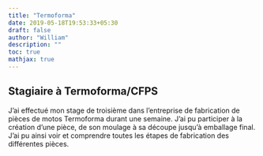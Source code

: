 ```yaml
---
title: "Termoforma"
date: 2019-05-18T19:53:33+05:30
draft: false
author: "William"
description: ""
toc: true
mathjax: true
---
```


## Stagiaire à Termoforma/CFPS

J’ai effectué mon stage de troisième dans l’entreprise de fabrication de pièces de motos Termoforma durant une semaine. J’ai pu participer à la création d’une pièce, de son moulage à sa découpe jusqu’à emballage final. J’ai pu ainsi voir et comprendre toutes les étapes de fabrication des différentes pièces.

